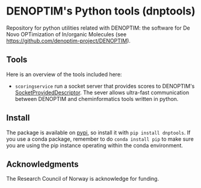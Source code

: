 # DENOPTIM's Python tools (dnptools)
Repository for python utilities related with DENOPTIM: the software for De Novo OPTimization of In/organic Molecules (see https://github.com/denoptim-project/DENOPTIM).

## Tools
Here is an overview of the tools included here:
* `scoringservice` run a socket server that provides scores to DENOPTIM's <a href="https://github.com/denoptim-project/DENOPTIM/blob/93a58661c9b4a7b71393c32986d55e008fa36f85/src/main/java/denoptim/fitness/descriptors/SocketProvidedDescriptor.java">SocketProvidedDescriptor</a>. The sever allows ultra-fast communication between DENOPTIM and cheminformatics tools written in python. 

## Install
The package is available on <a href="https://pypi.org/project/dnptools/">pypi</a>, so install it with `pip install dnptools`. If you use a conda package, remember to do `conda install pip` to make sure you are using the pip instance operating within the conda environment.

## Acknowledgments
The Research Council of Norway is acknowledge for funding.


